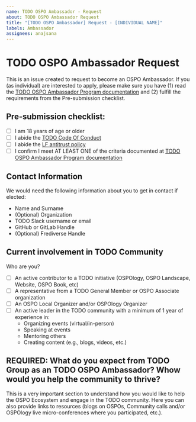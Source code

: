 ```yaml
---
name: TODO OSPO Ambassador - Request
about: TODO OSPO Ambassador Request
title: "[TODO OSPO Ambassador] Request - [INDIVIDUAL NAME]"
labels: Ambassador
assignees: anajsana
---
```


# TODO OSPO Ambassador Request

This is an issue created to request to become an OSPO Ambassador. If you (as individual) are interested to apply, please make sure you have (1) read the [TODO OSPO Ambassador Program documentation](https://github.com/todogroup/governance/blob/main/TODO-OSPO-Ambassador-Program.md)
and (2) fulfill the requirements from the Pre-submission checklist.

## Pre-submission checklist:

- [ ] I am 18 years of age or older
- [ ] I abide the [TODO Code Of Conduct](https://todogroup.org/code-of-conduct/)
- [ ] I abide the [LF antitrust policy](https://www.linuxfoundation.org/legal/antitrust-policy)
- [ ] I confirm I meet AT LEAST ONE of the criteria documented at [TODO OSPO Ambassador Program documentation](https://github.com/todogroup/governance/blob/main/TODO-OSPO-Ambassador-Program.md)

## Contact Information

We would need the following information about you to get in contact if elected:

- Name and Surname
- (Optional) Organization
- TODO Slack username or email
- GitHub or GitLab Handle
- (Optional) Frediverse Handle

## Current involvement in TODO Community

Who are you?

- [ ] An active contributor to a TODO initiative (OSPOlogy, OSPO Landscape, Website, OSPO Book, etc)
- [ ] A representative from a TODO General Member or OSPO Associate organization
- [ ] An OSPO Local Organizer and/or OSPOlogy Organizer
- [ ] An active leader in the TODO community with a minimum of 1 year of experience in:
    * Organizing events (virtual/in-person)
    * Speaking at events
    * Mentoring others 
    * Creating content (e.g., blogs, videos, etc.)

## REQUIRED: What do you expect from TODO Group as an TODO OSPO Ambassador? Whow would you help the community to thrive?

This is a very important section to understand how you would like to help the OSPO Ecosystem and engage in the TODO community. 
Here you can also provide links to resources (blogs on OSPOs, Community calls and/or OSPOlogy live micro-conferences where you participated, etc.).

